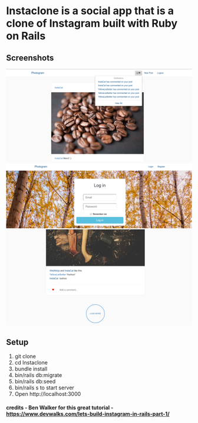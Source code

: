 # Instaclone is a social app that is a clone of Instagram built with Ruby on Rails

## Screenshots
![Home Page](https://github.com/avleen30/Instaclone/blob/master/Docs/home.png)
![login Page](https://github.com/avleen30/Instaclone/blob/master/Docs/login.png)
![pagination Page](https://github.com/avleen30/Instaclone/blob/master/Docs/pagination.png)

## Setup
1. git clone
2. cd Instaclone
3. bundle install
4. bin/rails db:migrate
5. bin/rails db:seed
6. bin/rails s to start server
7. Open http://localhost:3000

#### credits - Ben Walker for this great tutorial - https://www.devwalks.com/lets-build-instagram-in-rails-part-1/
